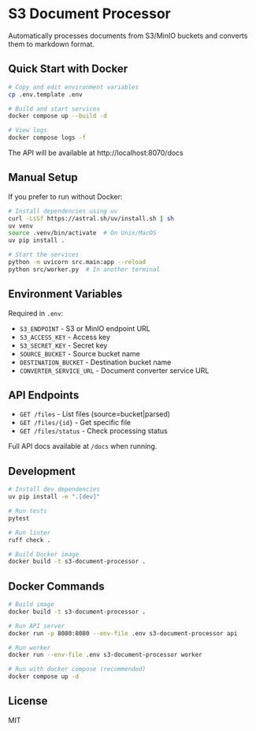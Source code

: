 # S3 Document Processor

Automatically processes documents from S3/MinIO buckets and converts them to markdown format.

## Quick Start with Docker

```bash
# Copy and edit environment variables
cp .env.template .env

# Build and start services
docker compose up --build -d

# View logs
docker compose logs -f
```

The API will be available at http://localhost:8070/docs

## Manual Setup

If you prefer to run without Docker:

```bash
# Install dependencies using uv
curl -LsSf https://astral.sh/uv/install.sh | sh
uv venv
source .venv/bin/activate  # On Unix/MacOS
uv pip install .

# Start the services
python -m uvicorn src.main:app --reload
python src/worker.py  # In another terminal
```

## Environment Variables

Required in `.env`:
- `S3_ENDPOINT` - S3 or MinIO endpoint URL
- `S3_ACCESS_KEY` - Access key
- `S3_SECRET_KEY` - Secret key
- `SOURCE_BUCKET` - Source bucket name
- `DESTINATION_BUCKET` - Destination bucket name
- `CONVERTER_SERVICE_URL` - Document converter service URL

## API Endpoints

- `GET /files` - List files (source=bucket|parsed)
- `GET /files/{id}` - Get specific file
- `GET /files/status` - Check processing status

Full API docs available at `/docs` when running.

## Development

```bash
# Install dev dependencies
uv pip install -e ".[dev]"

# Run tests
pytest

# Run linter
ruff check .

# Build Docker image
docker build -t s3-document-processor .
```

## Docker Commands

```bash
# Build image
docker build -t s3-document-processor .

# Run API server
docker run -p 8080:8080 --env-file .env s3-document-processor api

# Run worker
docker run --env-file .env s3-document-processor worker

# Run with docker compose (recommended)
docker compose up -d
```

## License

MIT
